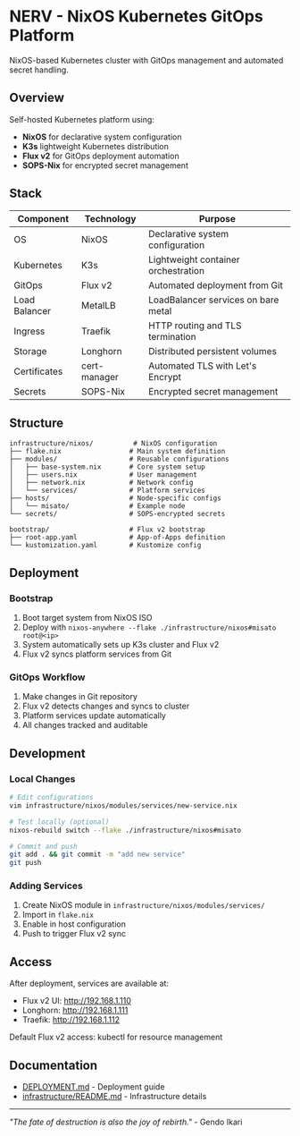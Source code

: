 # NERV - NixOS Kubernetes GitOps Platform

NixOS-based Kubernetes cluster with GitOps management and automated secret handling.

## Overview

Self-hosted Kubernetes platform using:
- **NixOS** for declarative system configuration
- **K3s** lightweight Kubernetes distribution
- **Flux v2** for GitOps deployment automation
- **SOPS-Nix** for encrypted secret management

## Stack

| Component | Technology | Purpose |
|-----------|------------|---------|
| OS | NixOS | Declarative system configuration |
| Kubernetes | K3s | Lightweight container orchestration |
| GitOps | Flux v2 | Automated deployment from Git |
| Load Balancer | MetalLB | LoadBalancer services on bare metal |
| Ingress | Traefik | HTTP routing and TLS termination |
| Storage | Longhorn | Distributed persistent volumes |
| Certificates | cert-manager | Automated TLS with Let's Encrypt |
| Secrets | SOPS-Nix | Encrypted secret management |

## Structure

```
infrastructure/nixos/          # NixOS configuration
├── flake.nix                 # Main system definition
├── modules/                  # Reusable configurations
│   ├── base-system.nix       # Core system setup
│   ├── users.nix             # User management
│   ├── network.nix           # Network config
│   └── services/             # Platform services
├── hosts/                    # Node-specific configs
│   └── misato/               # Example node
└── secrets/                  # SOPS-encrypted secrets

bootstrap/                    # Flux v2 bootstrap
├── root-app.yaml             # App-of-Apps definition
└── kustomization.yaml        # Kustomize config
```

## Deployment

### Bootstrap
1. Boot target system from NixOS ISO
2. Deploy with `nixos-anywhere --flake ./infrastructure/nixos#misato root@<ip>`
3. System automatically sets up K3s cluster and Flux v2
4. Flux v2 syncs platform services from Git

### GitOps Workflow
1. Make changes in Git repository
2. Flux v2 detects changes and syncs to cluster
3. Platform services update automatically
4. All changes tracked and auditable

## Development

### Local Changes
```bash
# Edit configurations
vim infrastructure/nixos/modules/services/new-service.nix

# Test locally (optional)
nixos-rebuild switch --flake ./infrastructure/nixos#misato

# Commit and push
git add . && git commit -m "add new service"
git push
```

### Adding Services
1. Create NixOS module in `infrastructure/nixos/modules/services/`
2. Import in `flake.nix`
3. Enable in host configuration
4. Push to trigger Flux v2 sync

## Access

After deployment, services are available at:
- Flux v2 UI: http://192.168.1.110
- Longhorn: http://192.168.1.111  
- Traefik: http://192.168.1.112

Default Flux v2 access: kubectl for resource management

## Documentation

- [DEPLOYMENT.md](DEPLOYMENT.md) - Deployment guide
- [infrastructure/README.md](infrastructure/README.md) - Infrastructure details

---

*"The fate of destruction is also the joy of rebirth."* - Gendo Ikari